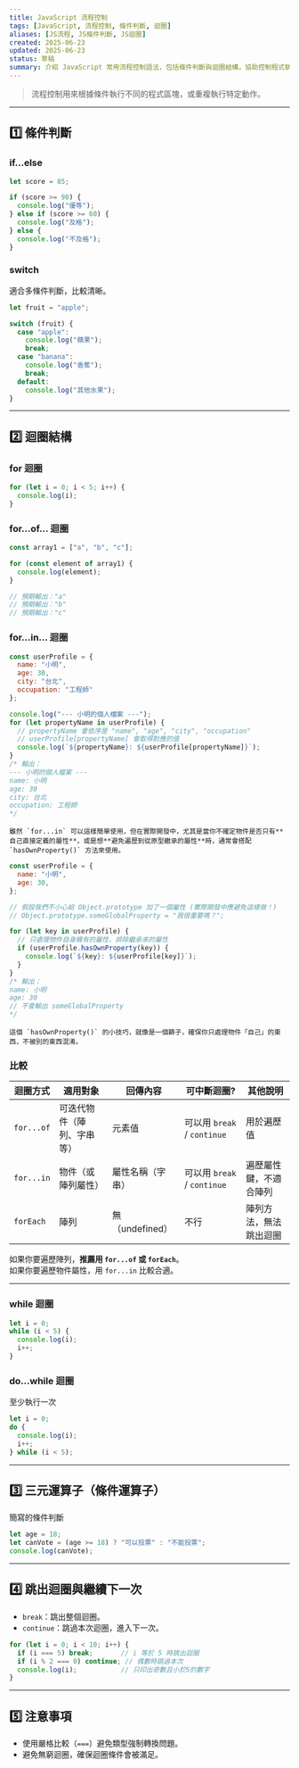 ```yaml
---
title: JavaScript 流程控制
tags: [JavaScript, 流程控制, 條件判斷, 迴圈]
aliases: [JS流程, JS條件判斷, JS迴圈]
created: 2025-06-23
updated: 2025-06-23
status: 草稿
summary: 介紹 JavaScript 常用流程控制語法，包括條件判斷與迴圈結構，協助控制程式執行流程。
---
```


>流程控制用來根據條件執行不同的程式區塊，或重複執行特定動作。

---
## 1️⃣ 條件判斷

### if...else

```javascript
let score = 85;

if (score >= 90) {
  console.log("優等");
} else if (score >= 60) {
  console.log("及格");
} else {
  console.log("不及格");
}
```

### switch

適合多條件判斷，比較清晰。

```javascript
let fruit = "apple";

switch (fruit) {
  case "apple":
    console.log("蘋果");
    break;
  case "banana":
    console.log("香蕉");
    break;
  default:
    console.log("其他水果");
}
```

---
## 2️⃣ 迴圈結構

### for 迴圈

```javascript
for (let i = 0; i < 5; i++) {
  console.log(i);
}
```

### for...of... 迴圈

```javascript
const array1 = ["a", "b", "c"];

for (const element of array1) {
  console.log(element);
}

// 預期輸出："a"
// 預期輸出："b"
// 預期輸出："c"
```

### for...in... 迴圈

```javascript
const userProfile = {
  name: "小明",
  age: 30,
  city: "台北",
  occupation: "工程師"
};

console.log("--- 小明的個人檔案 ---");
for (let propertyName in userProfile) {
  // propertyName 會依序是 "name", "age", "city", "occupation"
  // userProfile[propertyName] 會取得對應的值
  console.log(`${propertyName}: ${userProfile[propertyName]}`);
}
/* 輸出：
--- 小明的個人檔案 ---
name: 小明
age: 30
city: 台北
occupation: 工程師
*/
```
	雖然 `for...in` 可以這樣簡單使用，但在實際開發中，尤其是當你不確定物件是否只有**自己直接定義的屬性**，或是想**避免遍歷到從原型繼承的屬性**時，通常會搭配 `hasOwnProperty()` 方法來使用。

```javascript
const userProfile = {
  name: "小明",
  age: 30,
};

// 假設我們不小心給 Object.prototype 加了一個屬性 (實際開發中應避免這樣做！)
// Object.prototype.someGlobalProperty = "我很重要嗎？"; 

for (let key in userProfile) {
  // 只處理物件自身擁有的屬性，排除繼承來的屬性
  if (userProfile.hasOwnProperty(key)) {
    console.log(`${key}: ${userProfile[key]}`);
  }
}
/* 輸出：
name: 小明
age: 30
// 不會輸出 someGlobalProperty
*/
```
	這個 `hasOwnProperty()` 的小技巧，就像是一個篩子，確保你只處理物件「自己」的東西，不被別的東西混淆。

### 比較

| 迴圈方式       | 適用對象          | 回傳內容         | 可中斷迴圈?                   | 其他說明        |
| ---------- | ------------- | ------------ | ------------------------ | ----------- |
| `for...of` | 可迭代物件（陣列、字串等） | 元素值          | 可以用 `break` / `continue` | 用於遍歷值       |
| `for...in` | 物件（或陣列屬性）     | 屬性名稱（字串）     | 可以用 `break` / `continue` | 遍歷屬性鍵，不適合陣列 |
| `forEach`  | 陣列            | 無（undefined） | 不行                       | 陣列方法，無法跳出迴圈 |

如果你要遍歷陣列，**推薦用 `for...of` 或 `forEach`**。  
如果你要遍歷物件屬性，用 `for...in` 比較合適。

---
### while 迴圈

```javascript
let i = 0;
while (i < 5) {
  console.log(i);
  i++;
}
```

### do...while 迴圈
至少執行一次
```javascript
let i = 0;
do {
  console.log(i);
  i++;
} while (i < 5);
```

---
## 3️⃣ 三元運算子（條件運算子）
簡寫的條件判斷
```javascript
let age = 18;
let canVote = (age >= 18) ? "可以投票" : "不能投票";
console.log(canVote);
```

---
## 4️⃣ 跳出迴圈與繼續下一次

- `break`：跳出整個迴圈。
- `continue`：跳過本次迴圈，進入下一次。

```javascript
for (let i = 0; i < 10; i++) {
  if (i === 5) break;       // i 等於 5 時跳出迴圈
  if (i % 2 === 0) continue; // 偶數時跳過本次
  console.log(i);           // 只印出奇數且小於5的數字
}
```

---
## 5️⃣ 注意事項

- 使用嚴格比較（`===`）避免類型強制轉換問題。
- 避免無窮迴圈，確保迴圈條件會被滿足。